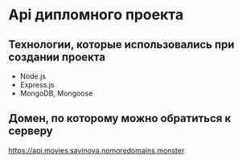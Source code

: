 # Api дипломного проекта

## Технологии, которые использовались при создании проекта

* Node.js
* Express.js
* MongoDB, Mongoose

## Домен, по которому можно обратиться к серверу

https://api.movies.savinova.nomoredomains.monster
